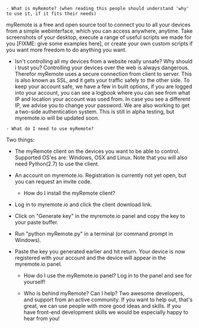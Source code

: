     - What is myRemote? (when reading this people should understand 'why' to use it, if it fits their needs)
myRemote is a free and open source tool to connect you to all your devices from a simple webinterface, which you can access anywhere, anytime. Take screenshots of your desktop, execute a range of useful scripts we made for you [FIXME: give some examples here], or create your own custom scripts if you want more freedom to do anything you want. 

   - Isn't controlling all my devices from a website really unsafe? Why should i trust you?
Controlling your devices over the web is always dangerous. Therefor myRemote uses a secure connection from client to server. This is also known as SSL, and it gets your traffic safely to the other side. 
To keep your account safe, we have a few in built options, if you are logged into your account, you can see a logbook where you can see from what IP and location your account was used from. In case you see a different IP, we advise you to change your password.
We are also working to get a two-side authentication system. This is still in alpha testing, but myremote.io will be updated soon.

    - What do I need to use myRemote?
Two things:
- The myRemote client on the devices you want to be able to control. Supported OS'es are: Windows, OSX and Linux. Note that you will also need Python(2.7) to use the client.
- An account on myremote.io. Registration is currently not yet open, but you can request an invite code.

    - How do I install the myRemote client?
- Log in to myremote.io and click the client download link.
- Click on "Generate key" in the myremote.io panel and copy the key to your paste buffer.
- Run "python myRemote.py" in a terminal (or command prompt in Windows).
- Paste the key you generated earlier and hit return. Your device is now registered with your account and the device will appear in the myremote.io panel.

    - How do I use the myRemote.io panel?
Log in to the panel and see for yourself!

    - Who is behind myRemote? Can I help?
Two awesome developers, and support from an active community. If you want to help out, that's great, we can use people with more good ideas and skills. If you have front-end development skills we would be especially happy to hear from you!

